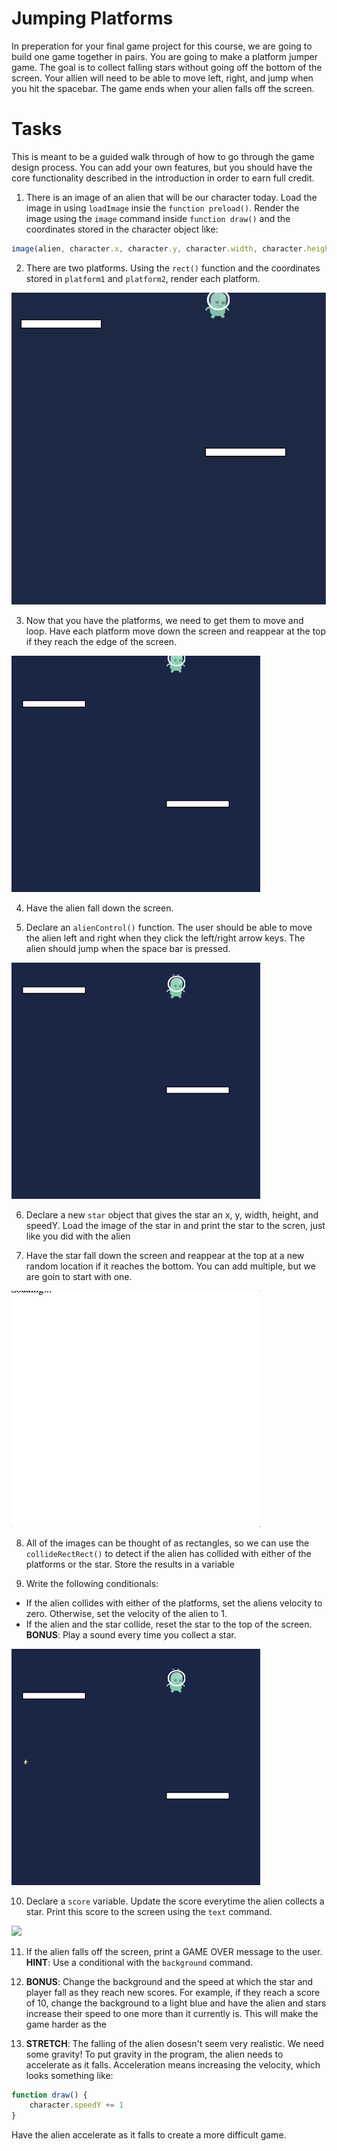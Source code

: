 # Jumping Platforms

In preperation for your final game project for this course, we are going to build one game together in pairs. You are going to make a platform jumper game. The goal is to collect falling stars without going off the bottom of the screen. Your allien will need to be able to move left, right, and jump when you hit the spacebar. The game ends when your alien falls off the screen.

# Tasks
This is meant to be a guided walk through of how to go through the game design process. You can add your own features, but you should have the core functionality described in the introduction in order to earn full credit.

1. There is an image of an alien that will be our character today. Load the image in using `loadImage` insie the `function preload()`. Render the image using the `image` command inside `function draw()` and the coordinates stored in the character object like:

```javascript
image(alien, character.x, character.y, character.width, character.height)
```

2. There are two platforms. Using the `rect()` function and the coordinates stored in `platform1` and `platform2`, render each platform. 

![](assets/Challenge1.png)

3. Now that you have the platforms, we need to get them to move and loop. Have each platform move down the screen and reappear at the top if they reach the edge of the screen.

![](assets/Challenge3.gif)

4. Have the alien fall down the screen. 

5. Declare an `alienControl()` function. The user should be able to move the alien left and right when they click the left/right arrow keys. The alien should jump when the space bar is pressed. 

![](assets/Challenge5.gif)

6. Declare a new `star` object that gives the star an x, y, width, height, and speedY. Load the image of the star in and print the star to the scren, just like you did with the alien

7. Have the star fall down the screen and reappear at the top at a new random location if it reaches the bottom. You can add multiple, but we are goin to start with one.

![](assets/Challenge7.gif)

8. All of the images can be thought of as rectangles, so we can use the `collideRectRect()` to detect if the alien has collided with either of the platforms or the star. Store the results in a variable

9. Write the following conditionals:
- If the alien collides with either of the platforms, set the aliens velocity to zero. Otherwise, set the velocity of the alien to 1.
- If the alien and the star collide, reset the star to the top of the screen. **BONUS**: Play a sound every time you collect a star.

![](assets/Challenge9.gif)

10. Declare a `score` variable. Update the score everytime the alien collects a star. Print this score to the screen using the `text` command.

![](assets/Challenge10.gif)

11. If the alien falls off the screen, print a GAME OVER message to the user. **HINT**: Use a conditional with the `background` command.

12. **BONUS**: Change the background and the speed at which the star and player fall as they reach new scores. For example, if they reach a score of 10, change the background to a light blue and have the alien and stars increase their speed to one more than it currently is. This will make the game harder as the 

13. **STRETCH**: The falling of the alien dosesn't seem very realistic. We need some gravity! To put gravity in the program, the alien needs to accelerate as it falls. Acceleration means increasing the velocity, which looks something like:

```javascript
function draw() {
	character.speedY += 1
}
```

Have the alien accelerate as it falls to create a more difficult game.

